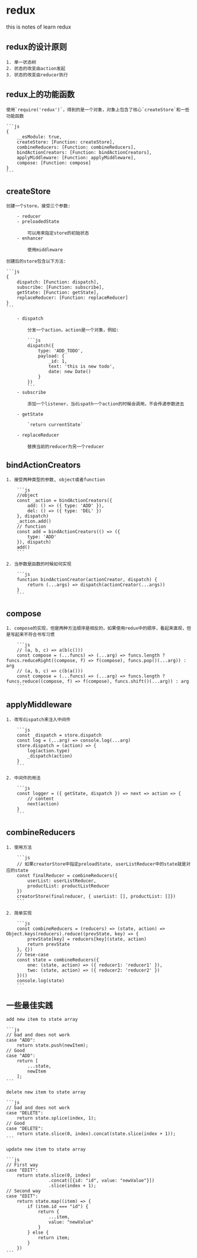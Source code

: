 # redux
this is notes of learn redux

## redux的设计原则

    1. 单一状态树
    2. 状态的改变由action发起
    3. 状态的改变由reducer执行

## redux上的功能函数

    使用`require('redux')`，得到的是一个对象，对象上包含了核心`createStore`和一些功能函数 
 
    ```js
    { 
        __esModule: true,
        createStore: [Function: createStore],
        combineReducers: [Function: combineReducers],
        bindActionCreators: [Function: bindActionCreators],
        applyMiddleware: [Function: applyMiddleware],
        compose: [Function: compose] 
    }
    ```

## createStore

    创建一个store，接受三个参数:

        - reducer
        - preloadedState

            可以用来指定store的初始状态
        - enhancer

            使用middleware

    创建后的store包含以下方法:

    ```js
    { 
        dispatch: [Function: dispatch],
        subscribe: [Function: subscribe],
        getState: [Function: getState],
        replaceReducer: [Function: replaceReducer] 
    }    
    ```

        - dispatch

            分发一个action，action是一个对象，例如:

            ```js
            dispatch({
                type: 'ADD_TODO',
                payload: {
                    _id: 1,
                    text: 'this is new todo',
                    date: new Date()
                }
            })
            ```
        - subscribe

            添加一个listener，当dispath一个action的时候会调用，不会传递参数进去
        
        - getState

            `return currentState`
        
        - replaceReducer

            替换当前的reducer为另一个reducer

## bindActionCreators

    1. 接受两种类型的参数, object或者function

        ```js
        //object
        const _action = bindActionCreators({
            add: () => ({ type: 'ADD' }),
            del: () => ({ type: 'DEL' })
        }, dispatch)
        _action.add()
        // function 
        const add = bindActionCreators(() => ({
            type: 'ADD'
        }), dispatch)
        add()
        ```

    2. 当参数是函数的时候如何实现

        ```js
        function bindActionCreator(actionCreator, dispatch) {
            return (...args) => dispatch(actionCreator(...args))
        }        
        ```
    
## compose

    1. compose的实现，但是两种方法顺序是相反的，如果使用redux中的顺序，看起来直观，但是写起来不符合书写习惯

        ```js
        // (a, b, c) => a(b(c()))
        const compose = (...funcs) => (...arg) => funcs.length ? funcs.reduceRight((compose, f) => f(compose), funcs.pop()(...arg)) : arg
        // (a, b, c) => c(b(a()))
        const compose = (...funcs) => (...arg) => funcs.length ? funcs.reduce((compose, f) => f(compose), funcs.shift()(...arg)) : arg
        ```

## applyMiddleware

    1. 改写dispatch来注入中间件

        ```js
        const _dispatch = store.dispatch
        const log = (...arg) => console.log(...arg)
        store.dispatch = (action) => {
            log(action.type)
            _dispatch(action)
        }
        ```

    2. 中间件的用法

        ```js
        const logger = ({ getState, dispatch }) => next => action => {
            // content
            next(action)
        }
        ```

## combineReducers

    1. 使用方法

        ```js
        // 如果creatorStore中指定preloadState, userListReducer中的state就是对应的state
        const finalReducer = combineReducers({
            userList: userListReducer,
            productList: productListReducer
        })        
        creatorStore(finalreducer, { userList: [], productList: []})
        ```
    
    2. 简单实现

        ```js
        const combineReducers = (reducers) => (state, action) => Object.keys(reducers).reduce((prevState, key) => {
            prevState[key] = reducers[key](state, action)
            return prevState
        }, {})
        // tese-case
        const state = combineReducers({
            one: (state, action) => ({ reducer1: 'reducer1' }),
            two: (state, action) => ({ reducer2: 'reducer2' })
        })()
        console.log(state)                 
        ```

## 一些最佳实践

    add new item to state array

    ```js
    // bad and does not work
    case "ADD":
        return state.push(newItem);
    // Good
    case "ADD":
        return [
            ...state,
            newItem
        ];
    ```

    delete new item to state array

    ```js
    // bad and does not work
    case "DELETE":
        return state.splice(index, 1);
    // Good
    case "DELETE":
        return state.slice(0, index).concat(state.slice(index + 1));
    ```

    update new item to state array

    ```js
    // First way
    case "EDIT":
        return state.slice(0, index)
                    .concat([{id: "id", value: "newValue"}])
                    .slice(index + 1);
    // Second way
    case "EDIT":
        return state.map((item) => {
            if (item.id === "id") {
                return {
                    ...item, 
                    value: "newValue"
                }
            } else {
                return item;
            }
        })    
    ```